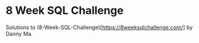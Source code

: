 # 8 Week SQL Challenge
Solutions to  (8-Week-SQL-Challenge)[https://8weeksqlchallenge.com/] by Danny Ma.
